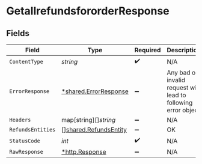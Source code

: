 # GetallrefundsfororderResponse


## Fields

| Field                                                          | Type                                                           | Required                                                       | Description                                                    |
| -------------------------------------------------------------- | -------------------------------------------------------------- | -------------------------------------------------------------- | -------------------------------------------------------------- |
| `ContentType`                                                  | *string*                                                       | :heavy_check_mark:                                             | N/A                                                            |
| `ErrorResponse`                                                | [*shared.ErrorResponse](../../models/shared/errorresponse.md)  | :heavy_minus_sign:                                             | Any bad or invalid request will lead to following error object |
| `Headers`                                                      | map[string][]*string*                                          | :heavy_minus_sign:                                             | N/A                                                            |
| `RefundsEntities`                                              | [][shared.RefundsEntity](../../models/shared/refundsentity.md) | :heavy_minus_sign:                                             | OK                                                             |
| `StatusCode`                                                   | *int*                                                          | :heavy_check_mark:                                             | N/A                                                            |
| `RawResponse`                                                  | [*http.Response](https://pkg.go.dev/net/http#Response)         | :heavy_minus_sign:                                             | N/A                                                            |